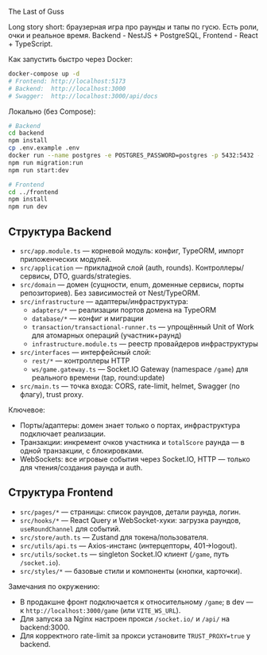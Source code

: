 The Last of Guss

Long story short: браузерная игра про раунды и тапы по гусю. 
Есть роли, очки и реальное время. 
Backend - NestJS + PostgreSQL, Frontend - React + TypeScript.

Как запустить быстро через Docker:

```bash
docker-compose up -d
# Frontend: http://localhost:5173
# Backend:  http://localhost:3000
# Swagger:  http://localhost:3000/api/docs
```

Локально (без Compose):

```bash
# Backend
cd backend
npm install
cp .env.example .env
docker run --name postgres -e POSTGRES_PASSWORD=postgres -p 5432:5432 -d postgres:15
npm run migration:run
npm run start:dev

# Frontend
cd ../frontend
npm install
npm run dev
```

## Структура Backend
- `src/app.module.ts` — корневой модуль: конфиг, TypeORM, импорт приложенческих модулей.
- `src/application` — прикладной слой (auth, rounds). Контроллеры/сервисы, DTO, guards/strategies.
- `src/domain` — домен (сущности, enum, доменные сервисы, порты репозиториев). Без зависимостей от Nest/TypeORM.
- `src/infrastructure` — адаптеры/инфраструктура:
  - `adapters/*` — реализации портов домена на TypeORM
  - `database/*` — конфиг и миграции
  - `transaction/transactional-runner.ts` — упрощённый Unit of Work для атомарных операций (участник+раунд)
  - `infrastructure.module.ts` — реестр провайдеров инфраструктуры
- `src/interfaces` — интерфейсный слой:
  - `rest/*` — контроллеры HTTP
  - `ws/game.gateway.ts` — Socket.IO Gateway (namespace `/game`) для реального времени (tap, round:update)
- `src/main.ts` — точка входа: CORS, rate-limit, helmet, Swagger (по флагу), trust proxy.

Ключевое:
- Порты/адаптеры: домен знает только о портах, инфраструктура подключает реализации.
- Транзакции: инкремент очков участника и `totalScore` раунда — в одной транзакции, с блокировками.
- WebSockets: все игровые события через Socket.IO, HTTP — только для чтения/создания раунда и auth.

## Структура Frontend
- `src/pages/*` — страницы: список раундов, детали раунда, логин.
- `src/hooks/*` — React Query и WebSocket-хуки: загрузка раундов, `useRoundChannel` для событий.
- `src/store/auth.ts` — Zustand для токена/пользователя.
- `src/utils/api.ts` — Axios-инстанс (интерцепторы, 401→logout).
- `src/utils/socket.ts` — singleton Socket.IO клиент (`/game`, путь `/socket.io`).
- `src/styles/*` — базовые стили и компоненты (кнопки, карточки).

Замечания по окружению:
- В продакшне фронт подключается к относительному `/game`; в dev — к `http://localhost:3000/game` (или `VITE_WS_URL`).
- Для запуска за Nginx настроен прокси `/socket.io/` и `/api/` на backend:3000.
- Для корректного rate-limit за прокси установите `TRUST_PROXY=true` у backend.
